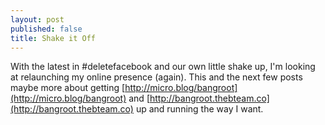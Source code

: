 ```yaml
---
layout: post
published: false
title: Shake it Off
---
```

With the latest in #deletefacebook and our own little shake up, I'm looking at relaunching my online presence (again). This and the next few posts maybe more about getting [http://micro.blog/bangroot](http://micro.blog/bangroot) and [http://bangroot.thebteam.co](http://bangroot.thebteam.co) up and running the way I want.
